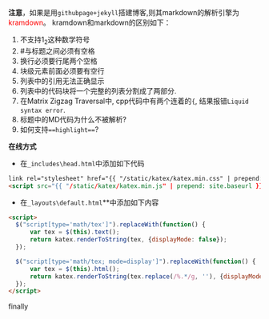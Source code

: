 **注意**，如果是用`githubpage+jekyll`搭建博客,则其markdown的解析引擎为<font color = "red">kramdown</font>。
kramdown和markdown的区别如下：
>
1. 不支持$1_2$这种数学符号
2. #与标题之间必须有空格
3. 换行必须要行尾两个空格
4. 块级元素前面必须要有空行
5. 列表中的引用无法正确显示
6. 列表中的代码块将一个完整的列表分割成了两部分.
7. 在Matrix Zigzag Traversal中, cpp代码中有两个连着的`{`, 结果报错`Liquid syntax error`.
8. 标题中的MD代码为什么不被解析?
9. 如何支持`==highlight==`?  
 
**在线方式**
* 在`_includes\head.html`中添加如下代码  
~~~html
link rel="stylesheet" href="{{ "/static/katex/katex.min.css" | prepend: site.baseurl }}">
<script src="{{ "/static/katex/katex.min.js" | prepend: site.baseurl }}"></script>
~~~  

* 在`_layouts\default.html`*</body>*中添加如下内容  
~~~html
<script>
  $("script[type='math/tex']").replaceWith(function() {
      var tex = $(this).text();
      return katex.renderToString(tex, {displayMode: false});
  });

  $("script[type='math/tex; mode=display']").replaceWith(function() {
      var tex = $(this).html();
      return katex.renderToString(tex.replace(/%.*/g, ''), {displayMode: true});
  });
</script>
~~~   

finally